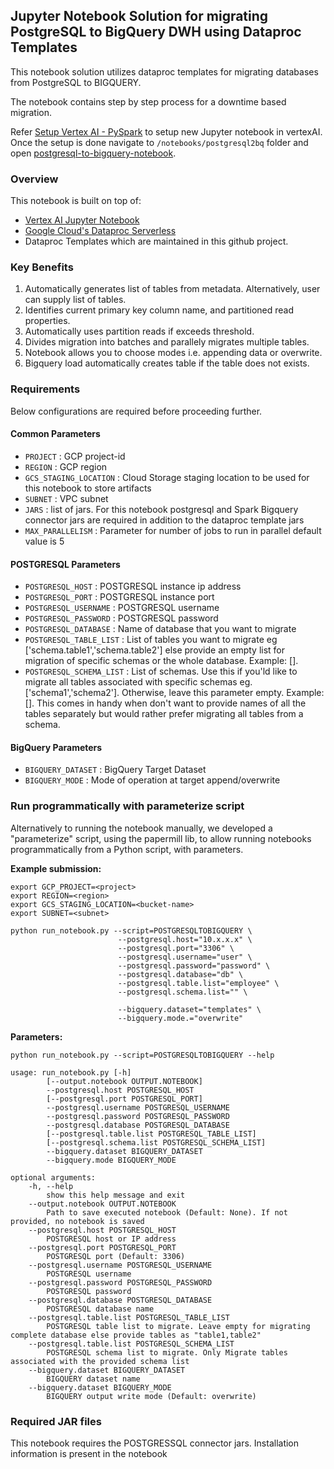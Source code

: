 ## Jupyter Notebook Solution for migrating PostgreSQL to BigQuery DWH using Dataproc Templates


This notebook solution utilizes dataproc templates for migrating databases from PostgreSQL to BIGQUERY. 

The notebook contains step by step process for a downtime based migration.

Refer [Setup Vertex AI - PySpark](../generic_notebook/README.md) to setup new Jupyter notebook in vertexAI.
Once the setup is done navigate to `/notebooks/postgresql2bq` folder and open
[postgresql-to-bigquery-notebook](./postgresql-to-bigquery-notebook.ipynb).

### Overview

This notebook is built on top of:
* [Vertex AI Jupyter Notebook](https://cloud.google.com/vertex-ai/docs/tutorials/jupyter-notebooks)
* [Google Cloud's Dataproc Serverless](https://cloud.google.com/dataproc-serverless/)
* Dataproc Templates which are maintained in this github project.

### Key Benefits
1) Automatically generates list of tables from metadata. Alternatively, user can supply list of tables.
2) Identifies current primary key column name, and partitioned read properties.
3) Automatically uses partition reads if exceeds threshold.
4) Divides migration into batches and parallely migrates multiple tables.
5) Notebook allows you to choose modes i.e. appending data or overwrite.
6) Bigquery load automatically creates table if the table does not exists.


### Requirements

Below configurations are required before proceeding further.

#### Common Parameters

* `PROJECT` : GCP project-id
* `REGION` : GCP region
* `GCS_STAGING_LOCATION` : Cloud Storage staging location to be used for this notebook to store artifacts
* `SUBNET` : VPC subnet
* `JARS` : list of jars. For this notebook postgresql and Spark Bigquery connector jars are required in addition to the dataproc template jars
* `MAX_PARALLELISM` : Parameter for number of jobs to run in parallel default value is 5

#### POSTGRESQL  Parameters
* `POSTGRESQL_HOST` : POSTGRESQL instance ip address
* `POSTGRESQL_PORT` : POSTGRESQL instance port
* `POSTGRESQL_USERNAME` : POSTGRESQL username
* `POSTGRESQL_PASSWORD` : POSTGRESQL password
* `POSTGRESQL_DATABASE` : Name of database that you want to migrate
* `POSTGRESQL_TABLE_LIST` : List of tables you want to migrate eg ['schema.table1','schema.table2'] else provide an empty list for migration of specific schemas or the whole database. Example: [].
* `POSTGRESQL_SCHEMA_LIST` : List of schemas. Use this if you'ld like to migrate all tables associated with specific schemas eg. ['schema1','schema2']. Otherwise, leave this parameter empty. Example: []. This comes in handy when don't want to provide names of all the tables separately but would rather prefer migrating all tables from a schema.

#### BigQuery Parameters

* `BIGQUERY_DATASET` : BigQuery Target Dataset
* `BIGQUERY_MODE` : Mode of operation at target append/overwrite




### Run programmatically with parameterize script

Alternatively to running the notebook manually, we developed a "parameterize" script, using the papermill lib, to allow running notebooks programmatically from a Python script, with parameters.  

**Example submission:**
```
export GCP_PROJECT=<project>
export REGION=<region>
export GCS_STAGING_LOCATION=<bucket-name>
export SUBNET=<subnet>

python run_notebook.py --script=POSTGRESQLTOBIGQUERY \
                        --postgresql.host="10.x.x.x" \
                        --postgresql.port="3306" \
                        --postgresql.username="user" \
                        --postgresql.password="password" \
                        --postgresql.database="db" \
                        --postgresql.table.list="employee" \
                        --postgresql.schema.list="" \

                        --bigquery.dataset="templates" \
                        --bigquery.mode.="overwrite"
```

**Parameters:**
```
python run_notebook.py --script=POSTGRESQLTOBIGQUERY --help

usage: run_notebook.py [-h]
        [--output.notebook OUTPUT.NOTEBOOK]
        --postgresql.host POSTGRESQL_HOST
        [--postgresql.port POSTGRESQL_PORT]
        --postgresql.username POSTGRESQL_USERNAME
        --postgresql.password POSTGRESQL_PASSWORD
        --postgresql.database POSTGRESQL_DATABASE
        [--postgresql.table.list POSTGRESQL_TABLE_LIST]
        [--postgresql.schema.list POSTGRESQL_SCHEMA_LIST]
        --bigquery.dataset BIGQUERY_DATASET
        --bigquery.mode BIGQUERY_MODE

optional arguments:
    -h, --help            
        show this help message and exit
    --output.notebook OUTPUT.NOTEBOOK
        Path to save executed notebook (Default: None). If not provided, no notebook is saved
    --postgresql.host POSTGRESQL_HOST
        POSTGRESQL host or IP address
    --postgresql.port POSTGRESQL_PORT
        POSTGRESQL port (Default: 3306)
    --postgresql.username POSTGRESQL_USERNAME
        POSTGRESQL username
    --postgresql.password POSTGRESQL_PASSWORD
        POSTGRESQL password
    --postgresql.database POSTGRESQL_DATABASE
        POSTGRESQL database name
    --postgresql.table.list POSTGRESQL_TABLE_LIST
        POSTGRESQL table list to migrate. Leave empty for migrating complete database else provide tables as "table1,table2"
    --postgresql.table.list POSTGRESQL_SCHEMA_LIST
        POSTGRESQL schema list to migrate. Only Migrate tables associated with the provided schema list
    --bigquery.dataset BIGQUERY_DATASET
        BIGQUERY dataset name
    --bigquery.dataset BIGQUERY_MODE
        BIGQUERY output write mode (Default: overwrite)

```

### Required JAR files

This notebook requires the POSTGRESSQL connector jars. Installation information is present in the notebook





